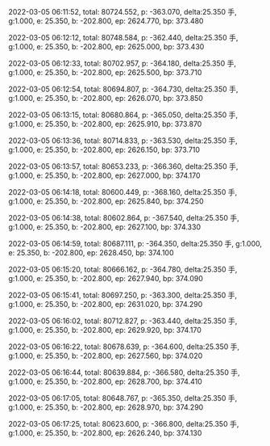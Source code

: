 2022-03-05 06:11:52, total: 80724.552, p: -363.070, delta:25.350 手, g:1.000, e: 25.350, b: -202.800, ep: 2624.770, bp: 373.480

2022-03-05 06:12:12, total: 80748.584, p: -362.440, delta:25.350 手, g:1.000, e: 25.350, b: -202.800, ep: 2625.000, bp: 373.430

2022-03-05 06:12:33, total: 80702.957, p: -364.180, delta:25.350 手, g:1.000, e: 25.350, b: -202.800, ep: 2625.500, bp: 373.710

2022-03-05 06:12:54, total: 80694.807, p: -364.730, delta:25.350 手, g:1.000, e: 25.350, b: -202.800, ep: 2626.070, bp: 373.850

2022-03-05 06:13:15, total: 80680.864, p: -365.050, delta:25.350 手, g:1.000, e: 25.350, b: -202.800, ep: 2625.910, bp: 373.870

2022-03-05 06:13:36, total: 80714.833, p: -363.530, delta:25.350 手, g:1.000, e: 25.350, b: -202.800, ep: 2626.150, bp: 373.710

2022-03-05 06:13:57, total: 80653.233, p: -366.360, delta:25.350 手, g:1.000, e: 25.350, b: -202.800, ep: 2627.000, bp: 374.170

2022-03-05 06:14:18, total: 80600.449, p: -368.160, delta:25.350 手, g:1.000, e: 25.350, b: -202.800, ep: 2625.840, bp: 374.250

2022-03-05 06:14:38, total: 80602.864, p: -367.540, delta:25.350 手, g:1.000, e: 25.350, b: -202.800, ep: 2627.100, bp: 374.330

2022-03-05 06:14:59, total: 80687.111, p: -364.350, delta:25.350 手, g:1.000, e: 25.350, b: -202.800, ep: 2628.450, bp: 374.100

2022-03-05 06:15:20, total: 80666.162, p: -364.780, delta:25.350 手, g:1.000, e: 25.350, b: -202.800, ep: 2627.940, bp: 374.090

2022-03-05 06:15:41, total: 80697.250, p: -363.300, delta:25.350 手, g:1.000, e: 25.350, b: -202.800, ep: 2631.020, bp: 374.290

2022-03-05 06:16:02, total: 80712.827, p: -363.440, delta:25.350 手, g:1.000, e: 25.350, b: -202.800, ep: 2629.920, bp: 374.170

2022-03-05 06:16:22, total: 80678.639, p: -364.600, delta:25.350 手, g:1.000, e: 25.350, b: -202.800, ep: 2627.560, bp: 374.020

2022-03-05 06:16:44, total: 80639.884, p: -366.580, delta:25.350 手, g:1.000, e: 25.350, b: -202.800, ep: 2628.700, bp: 374.410

2022-03-05 06:17:05, total: 80648.767, p: -365.350, delta:25.350 手, g:1.000, e: 25.350, b: -202.800, ep: 2628.970, bp: 374.290

2022-03-05 06:17:25, total: 80623.600, p: -366.800, delta:25.350 手, g:1.000, e: 25.350, b: -202.800, ep: 2626.240, bp: 374.130